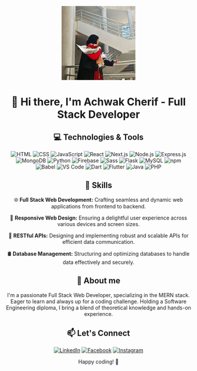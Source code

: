 <div align="center">
  <img src="IMG_20231223_234854_057.jpg" alt="Achwak Cherif" width="200" />



# 👋 Hi there, I'm Achwak Cherif - Full Stack Developer

## 💻 Technologies & Tools
![HTML](https://img.shields.io/badge/-HTML-E34F26?style=flat&logo=html5&logoColor=white)
![CSS](https://img.shields.io/badge/-CSS-1572B6?style=flat&logo=css3&logoColor=white)
![JavaScript](https://img.shields.io/badge/-JavaScript-F7DF1E?style=flat&logo=javascript&logoColor=white)
![React](https://img.shields.io/badge/-React-61DAFB?style=flat&logo=react&logoColor=white)
![Next.js](https://img.shields.io/badge/-Next.js-000000?style=flat&logo=next.js&logoColor=white)
![Node.js](https://img.shields.io/badge/-Node.js-339933?style=flat&logo=node.js&logoColor=white)
![Express.js](https://img.shields.io/badge/-Express.js-000000?style=flat&logo=express&logoColor=white)
![MongoDB](https://img.shields.io/badge/-MongoDB-47A248?style=flat&logo=mongodb&logoColor=white)
![Python](https://img.shields.io/badge/-Python-3776AB?style=flat&logo=python&logoColor=white)
  ![Firebase](https://img.shields.io/badge/-Firebase-FFCA28?style=flat&logo=firebase&logoColor=white)
  ![Sass](https://img.shields.io/badge/-Sass-CC6699?style=flat&logo=sass&logoColor=white)
  ![Flask](https://img.shields.io/badge/-Flask-000000?style=flat&logo=flask&logoColor=white)
![MySQL](https://img.shields.io/badge/-MySQL-4479A1?style=flat&logo=mysql&logoColor=white)
![npm](https://img.shields.io/badge/-npm-CB3837?style=flat&logo=npm&logoColor=white)
![Babel](https://img.shields.io/badge/-Babel-F9DC3E?style=flat&logo=babel&logoColor=white)
![VS Code](https://img.shields.io/badge/-VS_Code-007ACC?style=flat&logo=visual-studio-code&logoColor=white)
![Dart](https://img.shields.io/badge/-Dart-0175C2?style=flat&logo=dart&logoColor=white)
![Flutter](https://img.shields.io/badge/-Flutter-02569B?style=flat&logo=flutter&logoColor=white)
![Java](https://img.shields.io/badge/-Java-007396?style=flat&logo=java&logoColor=white)
![PHP](https://img.shields.io/badge/-PHP-777BB4?style=flat&logo=php&logoColor=white)


## 🚀 Skills

 🌐 **Full Stack Web Development:** Crafting seamless and dynamic web applications from frontend to backend.
 
 📱 **Responsive Web Design:** Ensuring a delightful user experience across various devices and screen sizes.
 
 🚀 **RESTful APIs:** Designing and implementing robust and scalable APIs for efficient data communication.
 
 🛢️ **Database Management:** Structuring and optimizing databases to handle data effectively and securely.



## 🌱 About me
I'm a passionate Full Stack Web Developer, specializing in the MERN stack. Eager to learn and always up for a coding challenge. Holding a Software Engineering diploma, I bring a blend of theoretical knowledge and hands-on experience.


## 📫 Let's Connect

[![LinkedIn](https://img.shields.io/badge/-LinkedIn-0077B5?style=flat&logo=linkedin&logoColor=white)](https://www.linkedin.com/in/achwak-cherif) 
[![Facebook](https://img.shields.io/badge/-Facebook-1877F2?style=flat&logo=facebook&logoColor=white)](https://www.facebook.com/cherif.achwak.1) 
[![Instagram](https://img.shields.io/badge/-Instagram-E4405F?style=flat&logo=instagram&logoColor=white)](https://www.instagram.com/achwak_cherif?igsh=d3htc2JwYXMyd3l1)

Happy coding! 🚀

</div>




<!--
**Achwak28/Achwak28** is a ✨ _special_ ✨ repository because its `README.md` (this file) appears on your GitHub profile.

Here are some ideas to get you started:

- 🔭 I’m currently working on ...
- 🌱 I’m currently learning ...
- 👯 I’m looking to collaborate on ...
- 🤔 I’m looking for help with ...
- 💬 Ask me about ...
- 📫 How to reach me: ...
- 😄 Pronouns: ...
- ⚡ Fun fact: ...
-->
